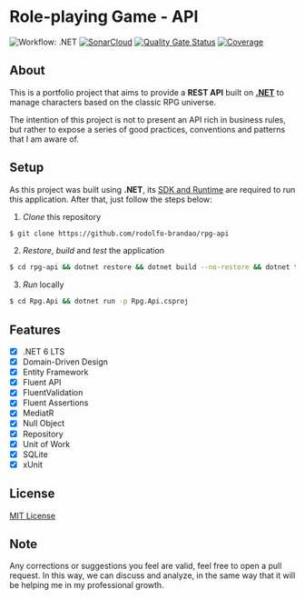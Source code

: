 # Role-playing Game - API

![Workflow: .NET](https://github.com/rodolfo-brandao/rpg-api/actions/workflows/dotnet-ci.yml/badge.svg) [![SonarCloud](https://github.com/rodolfo-brandao/rpg-api/actions/workflows/build.yml/badge.svg?branch=main)](https://github.com/rodolfo-brandao/rpg-api/actions/workflows/build.yml) [![Quality Gate Status](https://sonarcloud.io/api/project_badges/measure?project=rodolfo-brandao_rpg-api&metric=alert_status)](https://sonarcloud.io/summary/new_code?id=rodolfo-brandao_rpg-api) [![Coverage](https://sonarcloud.io/api/project_badges/measure?project=rodolfo-brandao_rpg-api&metric=coverage)](https://sonarcloud.io/summary/new_code?id=rodolfo-brandao_rpg-api)

## About
This is a portfolio project that aims to provide a **REST API** built on **[.NET](https://dotnet.microsoft.com/)** to manage characters based on the classic RPG universe.

The intention of this project is not to present an API rich in business rules, but rather to expose a series of good practices, conventions and patterns that I am aware of.

## Setup
As this project was built using **.NET**, its [SDK and Runtime](https://dotnet.microsoft.com/en-us/download) are required to run this application. After that, just follow the steps below:

1. *Clone* this repository
```bash
$ git clone https://github.com/rodolfo-brandao/rpg-api
```
2. *Restore*, *build* and *test* the application
```bash
$ cd rpg-api && dotnet restore && dotnet build --no-restore && dotnet test --no-build --verbosity normal
```

3. *Run* locally
```bash
$ cd Rpg.Api && dotnet run -p Rpg.Api.csproj
```

## Features
- [x] .NET 6 LTS
- [x] Domain-Driven Design
- [x] Entity Framework
- [x] Fluent API
- [x] FluentValidation
- [x] Fluent Assertions
- [x] MediatR
- [x] Null Object
- [x] Repository
- [x] Unit of Work
- [x] SQLite
- [x] xUnit

## License
[MIT License](LICENSE)

## Note
Any corrections or suggestions you feel are valid, feel free to open a pull request. In this way, we can discuss and analyze, in the same way that it will be helping me in my professional growth.
